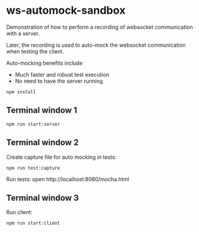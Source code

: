 # ws-automock-sandbox

Demonstration of how to perform a recording of websocket communication with a server.

Later, the recording is used to auto-mock the websocket communication when testing the client.

Auto-mocking benefits include

- Much faster and robust test execution
- No need to have the server running

```shell
npm install
```

## Terminal window 1

```shell
npm run start:server
```

## Terminal window 2

Create capture file for auto mocking in tests:

```shell
npm run test:capture
```

Run tests: open http://localhost:8080/mocha.html

## Terminal window 3

Run client:

```shell
npm run start:client
```

